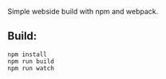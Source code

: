 Simple webside build with npm and webpack.

## Build:
```
npm install
npm run build
npm run watch
```